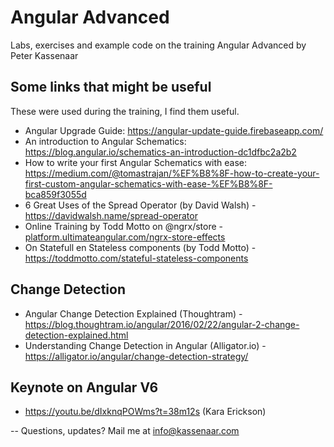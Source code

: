 # Angular Advanced

Labs, exercises and example code on the training Angular Advanced by Peter Kassenaar

## Some links that might be useful

These were used during the training, I find them useful.

*   Angular Upgrade Guide: https://angular-update-guide.firebaseapp.com/
*   An introduction to Angular Schematics: https://blog.angular.io/schematics-an-introduction-dc1dfbc2a2b2
*   How to write your first Angular Schematics with ease: https://medium.com/@tomastrajan/%EF%B8%8F-how-to-create-your-first-custom-angular-schematics-with-ease-%EF%B8%8F-bca859f3055d
*   6 Great Uses of the Spread Operator (by David Walsh) - https://davidwalsh.name/spread-operator
*   Online Training by Todd Motto on @ngrx/store -[platform.ultimateangular.com/ngrx-store-effects](https://platform.ultimateangular.com/ngrx-store-effects?affcode=76683_2_kwj_el)
*   On Statefull en Stateless components (by Todd Motto) - https://toddmotto.com/stateful-stateless-components

## Change Detection

*   Angular Change Detection Explained (Thoughtram) - https://blog.thoughtram.io/angular/2016/02/22/angular-2-change-detection-explained.html
*   Understanding Change Detection in Angular (Alligator.io) - https://alligator.io/angular/change-detection-strategy/

## Keynote on Angular V6

*   https://youtu.be/dIxknqPOWms?t=38m12s (Kara Erickson)

--
Questions, updates? Mail me at info@kassenaar.com
